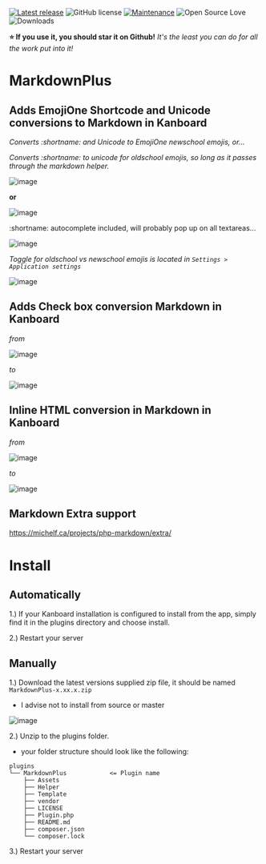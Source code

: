 [![Latest release](https://img.shields.io/github/release/creecros/MarkdownPlus.svg)](https://github.com/creecros/MarkdownPlus/releases)
![GitHub license](https://img.shields.io/github/license/Naereen/StrapDown.js.svg)
[![Maintenance](https://img.shields.io/badge/Maintained%3F-yes-green.svg)](https://github.com/creecros/MarkdownPlus/graphs/contributors)
![Open Source Love](https://badges.frapsoft.com/os/v1/open-source.svg?v=103)
![Downloads](https://img.shields.io/github/downloads/creecros/MarkdownPlus/total.svg)

**:star: If you use it, you should star it on Github!**
*It's the least you can do for all the work put into it!*

# MarkdownPlus

## Adds EmojiOne Shortcode and Unicode conversions to Markdown in Kanboard

_Converts :shortname: and Unicode to EmojiOne newschool emojis, or..._

_Converts :shortname: to unicode for oldschool emojis, so long as it passes through the markdown helper._

![image](https://user-images.githubusercontent.com/26339368/58675441-5a61db00-8322-11e9-9ea8-e6b5ffc31299.png)

**or**

![image](https://user-images.githubusercontent.com/26339368/58675471-7796a980-8322-11e9-8363-4ce64090df96.png)

:shortname: autocomplete included, will probably pop up on all textareas...

![image](https://user-images.githubusercontent.com/26339368/58675249-66996880-8321-11e9-9f57-6acebb45d3f5.png)

_Toggle for oldschool vs newschool emojis is located in `Settings > Application settings`_

![image](https://user-images.githubusercontent.com/26339368/58675183-289c4480-8321-11e9-86ed-2b58028b7127.png)

## Adds Check box conversion Markdown in Kanboard

_from_ 

![image](https://user-images.githubusercontent.com/26339368/58710361-21f5e780-838a-11e9-8c3f-ff6f9b3c8dae.png)

_to_

![image](https://user-images.githubusercontent.com/26339368/58710411-4356d380-838a-11e9-8288-1c89686810b3.png)

## Inline HTML conversion in Markdown in Kanboard

_from_

![image](https://user-images.githubusercontent.com/26339368/58710512-78632600-838a-11e9-8c47-da05f639f162.png)

_to_

![image](https://user-images.githubusercontent.com/26339368/58710544-887b0580-838a-11e9-8c06-a449cbfc82a3.png)

## Markdown Extra support

https://michelf.ca/projects/php-markdown/extra/

# Install

## Automatically

1.) If your Kanboard installation is configured to install from the app, simply find it in the plugins directory and choose install.

2.) Restart your server 


## Manually

1.) Download the latest versions supplied zip file, it should be named `MarkdownPlus-x.xx.x.zip`
  - I advise not to install from source or master

![image](https://user-images.githubusercontent.com/26339368/58711319-45ba2d00-838c-11e9-9d07-71a526ba5b74.png)

2.) Unzip to the plugins folder.
  - your folder structure should look like the following:
```
plugins
└── MarkdownPlus            <= Plugin name
    ├── Assets    
    ├── Helper  
    ├── Template
    ├── vendor
    ├── LICENSE
    ├── Plugin.php   
    ├── README.md
    ├── composer.json
    └── composer.lock
```

3.) Restart your server
